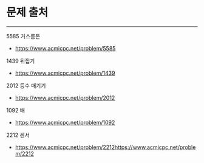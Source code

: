# 문제 출처

---
5585 거스름돈
- https://www.acmicpc.net/problem/5585

1439 뒤집기
- https://www.acmicpc.net/problem/1439

2012 등수 매기기
- https://www.acmicpc.net/problem/2012

1092 배
- https://www.acmicpc.net/problem/1092

2212 센서
- https://www.acmicpc.net/problem/2212https://www.acmicpc.net/problem/2212